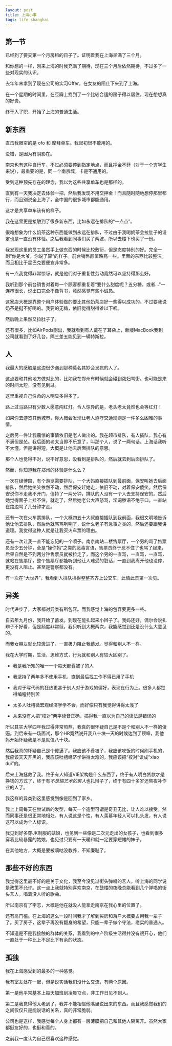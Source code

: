 ```yaml
---
layout: post
title: 上海小事
tags: life shanghai
---
```


## 第一节

已经到了要交第一个月房租的日子了。证明着我在上海呆满了三个月。

和你想的一样，刚来上海的时候充满了期待，现在三个月后依然期待，不过多了一些对现实的认识。

去年年末拿到了现在公司的实习Offer，在女友的阻止下来到了上海。

在一个星期的时间里，在豆瓣上找到了一个比较合适的房子得以居住，现在想想真的好贵。

终于入了职，开始了上海的普通生活。

## 新东西

直击我眼帘的是 ofo 和 摩拜单车。我起初很不敢用的。

没错，是因为有阴影在。

南京也有这种自行车，不过必须要停到指定地点，而且押金不菲（对于一个穷学生来说），最重要的是，同一个南京城，卡是不通用的。

受到这种预先存在的理念，我以为这些共享单车也是那样的。

直到有一天我决定去体验一把，然后我发现不用交押金！而且随时随地想停那里都行，而且别说全上海了，全中国的很多城市都能通用。

这才是共享单车该有的样子。

我在这里更是接触到了很多新东西，比如永远在排队的“一点点”。

很难想象为什么奶茶这种东西能做到永远在排队，不过由于我喝奶茶会拉肚子的设定也是一直没有体验。之后我看到同事们买了两波，所以去楼下也买了一份。

我发现这里的员工虽然手上做东西的时候比较敷衍，但是态度特别的好。完全一副“你是大爷，你说了算”的样子。前台销售颜值略高一些。里面的东西比较整洁。而且相比于星巴克要便宜非常多。

有一点我觉得非常惊讶，就是他们对于重复性劳动竟然可以坚持得那么好。

我听到那个前台销售对着每一个顾客都重复着“要什么甜度呢？五分糖，或者...”一连串很长，说出口完全不像背书，竟然感觉有些小诚恳。

这家店大概是靠整个用户体验做的要比其他奶茶店好一些得以成功的。不过要我说奶茶是挺不好喝的。我要的无糖，依旧觉得甜得难以下咽。

然后晚上果然又拉肚子了。

还有很多，比如AirPods刚出，我就看到有人戴在了耳朵上，新版MacBook我到公司就看到了好几台。隔三差五能见到一辆特斯拉。

## 人

我最大的感触是这边很少遇到那种莫名其妙会发疯的人了。

这点要和其他地方做对比的，比如我在郑州有时候就会碰到泼妇骂街。也可能是来的时间太短，没有见到过。

这里重视自己性命的人明显多得多了。

路上过马路只有少数人愿意闯红灯。令人惊异的是，老头老太竟然也会等红灯！

如果你去游览其他城市，你大概会发现让老人遵守交通规则是一件多么困难的事情。

之后另一件让我震惊的事情依旧是老人做出的。我在超市排队，有人插队，我心有不满但是怂。我后面的老太当即不乐意了，叫那个人，说了一两句话。上海话我听不太懂，但是讲得短，大概是让他去后面排队的意思。

那个人也觉得不对，说不好意思，没看到是排队的，然后就去到后面排队了。

然而，你知道我在郑州的体验是什么么？

一次在绿博园，有个游览需要排队，一个大妈直接插队到最前面，保安叫她去后面排队，然后她笑笑依然不动，然后保安赶她走，依旧不动，对着保安傻笑。然后保安说你不走我不开门，僵持了一两分钟，排队的人没有一个人去支持保安的。然后她觉得面子上挂不住，就走了，然后她老公大声怒骂，淫词秽语不绝于口。一直站在路边骂了几分钟才走。

还有一次在火车票排队，一个大概四五十大叔直接插队到我前面，我很文明地告诉他让他去排队，然后他就骂骂咧咧了，说什么老子有急事之类的，然后还要跟我讲道理。我觉得这种人就是让我买火车票的理由。

还有一次让我一直不能忘记的一个喷子。南京南站二楼售票厅，一个男的骂了售票员至少五分钟，全是“操你妈”之类的恶毒言语，售票员终于忍不住了也骂了起来，后果自然是不到两分钟售票员就被拉走了，而这个男的一直骂，一直骂，一直骂，就站在售票厅，整个售票厅都能听到他让人难受的脏话，一直到我离开他也没停，更没有人阻止。甚至是警察都没有。

有一次在“大世界”，我看到人排队排得整整齐齐上公交车，此情此景第一次见。

## 异类

时代进步了，大家都对异类有所包容。而我感觉上海的包容要更多一些。

自去年九月份，我开始了蓄发。到现在能扎起来小辫子了。我妈还好，偶尔会说扎辫子不好看，但是频度非常低，我只听到大概两次，我能感觉到还是没什么大意见的。

而我女朋友就比较激进了，一直极力阻止我蓄发。觉得和别人不一样。

我在大学时期，生活，思维方式，行为就和别人有较大区别了。

* 我是我所知的唯一一个每天都叠被子的人

* 我坚持了两年多不使用手机，直到最后找工作不得已用了手机

* 我对于写代码的狂热更甚于别人对于游戏的偏好，表现在行为上。很多人都觉得编程特别苦

* 太多人吐槽微宏观经济学学不会，而好像只有我觉得讲得太浅了

* 从来没有人把“校对”两字读音正确，搞得我一直以为自己的读法是错误的

所以其实大学四年我过得非常煎熬，我真的很怀疑自己是不是个和别人不一样的傻逼。到后来有一场面试，那个HR竟然说开我八十块一天的时候达到了顶峰，我他妈开始怀疑我是不是就值八十块。

然后我真的怀疑自己是个傻逼了。我应该不叠被子，我应该吃饭的时候刷手机的，我应该天天开黑的，我应该吐槽经济学讲得太难的，我应该把“校对”读成“xiao dui”的。

后来上海拯救了我。终于有人知道VIE架构是什么东西了，终于有人明白贷款才是挣钱的方式了，终于有*不是搞艺术的男人*也扎辫子了，终于有四十多岁还熬夜补作业的人了。

我这样的异类到这里感觉到像是回到了家乡。

我上上周每天在尝试新的发型，每天一个造型可谓是奇丑无比，让人难以接受。然而同事还是很正常地相处。有人说这是个性，有人羡慕年轻人可以扎头发，有人说这可以成为个人标识。

我见到好多穿JK制服的姑娘，也见到一些像是二次元走出的女孩子，也看到很多穿着比较暴露的姑娘，也见过只要有一天暖和就一定要穿短裙的妹子。

在其他地方，大概是要被嘀咕没教养，不知廉耻了。

## 那些不好的东西

我觉得这里最不好的是关于文化，我至今没见过街头弹唱的艺人，听上海的同学说是政策不允许。这一点上我就特别喜欢南京，在鼓楼的夜晚总能看到几个弹唱的街头艺人，唱着没人听的歌曲。

所以南京有了李志，大概是他在就没人能拿走南京在我心里的位置了。

还有高门槛。在上海的这么一段时间我才了解到买房和落户大概要占用我一辈子了。买了房子，这辈子再没有翻身的希望，只能一辈子做个守法，老实的普通人。

不知道是不是我接触的群体的关系，我看到的中产阶级生活得并没有很开心，他们一直处于一种比上不足比下有余的状态。

## 孤独

我在上海感受到的最多的一种感觉。

我有室友处在一起，但是说实话我们没什么交流，有两个原因。

第一是他平常基本上每天加班到凌晨12点，非工作日见不到人。

第二是我觉得他太老到了，我并不能相信他嘴里说出来的东西。而且我感觉我们的之间仅仅只是能说话的关系，真的非常脆弱。

公司也是这样，我感觉每个人身上都有一层薄膜把自己和其他人隔离开。虽然大家都挺友好的，也挺和善的。

之前我一度认为自己很喜欢这种感觉。










